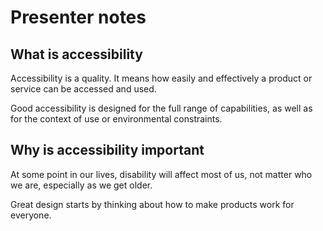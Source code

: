# Presenter notes

## What is accessibility

Accessibility is a quality. It means how easily and effectively a product or service can be accessed and used.

Good accessibility is designed for the full range of capabilities, as well as for the context of use or environmental constraints.

## Why is accessibility important

At some point in our lives, disability will affect most of us, not matter who we are, especially as we get older.

Great design starts by thinking about how to make products work for everyone.
